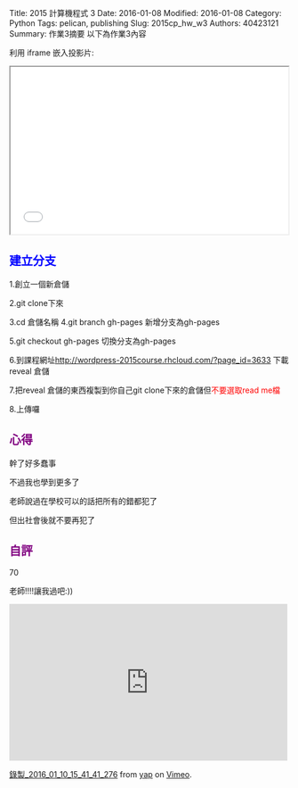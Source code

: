 Title: 2015 計算機程式 3
Date: 2016-01-08
Modified: 2016-01-08
Category: Python
Tags: pelican, publishing
Slug: 2015cp_hw_w3
Authors: 40423121
Summary: 作業3摘要
以下為作業3內容

利用 iframe 嵌入投影片:

<iframe src="w3.html" width="500" height="300"></iframe>

<font color=blue>建立分支</font>
------------------------------------------------

1.創立一個新倉儲

2.git clone下來

3.cd 倉儲名稱
4.git branch gh-pages 新增分支為gh-pages

5.git checkout gh-pages 切換分支為gh-pages

6.到課程網址<font color=red>http://wordpress-2015course.rhcloud.com/?page_id=3633 </font>下載reveal 倉儲

7.把reveal 倉儲的東西複製到你自己git clone下來的倉儲但<font color=red>不要選取read me檔</font>

8.上傳囉


                                        
                                   
                                    
                                    
                            
<font color=purple>心得</font>
--------------------------------------

                               
幹了好多蠢事

不過我也學到更多了

老師說過在學校可以的話把所有的錯都犯了

但出社會後就不要再犯了
                            
                            
                            
<font color=purple>自評</font>
------------------------------------------

70
                                        
老師!!!!讓我過吧:))

<iframe src="https://player.vimeo.com/video/151279443" width="500" height="281" frameborder="0" webkitallowfullscreen mozallowfullscreen allowfullscreen></iframe> <p><a href="https://vimeo.com/151279443">錄製_2016_01_10_15_41_41_276</a> from <a href="https://vimeo.com/user45104858">yap</a> on <a href="https://vimeo.com">Vimeo</a>.</p>


